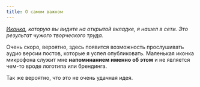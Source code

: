 ```yaml
---
title: О самом важном
---
```


*[Иконка](http://localhost:8000/images/favicon.ico), которую вы видите на открытой вкладке, я нашел в сети. Это результат чужого творческого труда.*

Очень скоро, вероятно, здесь появится возможность прослушивать аудио версии постов, которые я успел опубликовать.
Маленькая иконка микрофона служит мне **напоминанием именно об этом** и не является чем-то вроде логотипа или брендинга.

Так же вероятно, что это не очень удачная идея.

